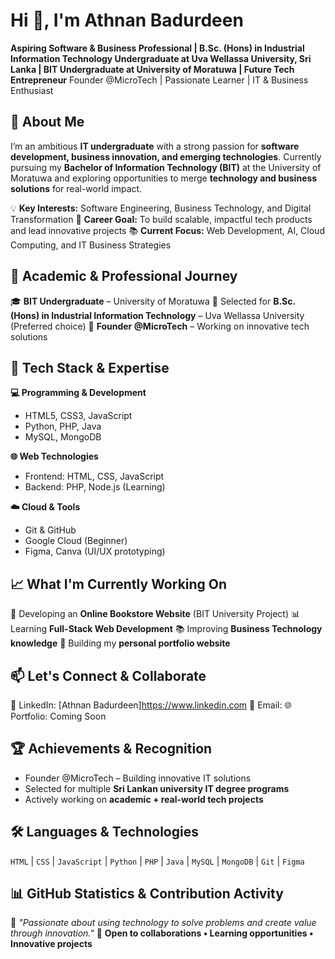 # Hi 👋, I'm Athnan Badurdeen

**Aspiring Software & Business Professional | B.Sc. (Hons) in Industrial Information Technology Undergraduate at Uva Wellassa University, Sri Lanka | BIT Undergraduate at University of Moratuwa | Future Tech Entrepreneur**
Founder @MicroTech | Passionate Learner | IT & Business Enthusiast

## 🚀 About Me

I’m an ambitious **IT undergraduate** with a strong passion for **software development, business innovation, and emerging technologies**.
Currently pursuing my **Bachelor of Information Technology (BIT)** at the University of Moratuwa and exploring opportunities to merge **technology and business solutions** for real-world impact.

💡 **Key Interests:** Software Engineering, Business Technology, and Digital Transformation
🎯 **Career Goal:** To build scalable, impactful tech products and lead innovative projects
📚 **Current Focus:** Web Development, AI, Cloud Computing, and IT Business Strategies

## 💼 Academic & Professional Journey

🎓 **BIT Undergraduate** – University of Moratuwa
📖 Selected for **B.Sc. (Hons) in Industrial Information Technology** – Uva Wellassa University (Preferred choice)
💼 **Founder @MicroTech** – Working on innovative tech solutions

## 🔧 Tech Stack & Expertise

**💻 Programming & Development**

* HTML5, CSS3, JavaScript
* Python, PHP, Java
* MySQL, MongoDB

**🌐 Web Technologies**

* Frontend: HTML, CSS, JavaScript
* Backend: PHP, Node.js (Learning)

**☁️ Cloud & Tools**

* Git & GitHub
* Google Cloud (Beginner)
* Figma, Canva (UI/UX prototyping)

## 📈 What I'm Currently Working On

🚀 Developing an **Online Bookstore Website** (BIT University Project)
📊 Learning **Full-Stack Web Development**
📚 Improving **Business Technology knowledge**
🤝 Building my **personal portfolio website**

## 📫 Let's Connect & Collaborate

💼 LinkedIn: [Athnan Badurdeen]https://www.linkedin.com
📧 Email: 
🌐 Portfolio: Coming Soon

## 🏆 Achievements & Recognition

* Founder @MicroTech – Building innovative IT solutions
* Selected for multiple **Sri Lankan university IT degree programs**
* Actively working on **academic + real-world tech projects**

## 🛠️ Languages & Technologies

`HTML` | `CSS` | `JavaScript` | `Python` | `PHP` | `Java` | `MySQL` | `MongoDB` | `Git` | `Figma`

## 📊 GitHub Statistics & Contribution Activity

💬 *"Passionate about using technology to solve problems and create value through innovation."*
📢 **Open to collaborations • Learning opportunities • Innovative projects**
